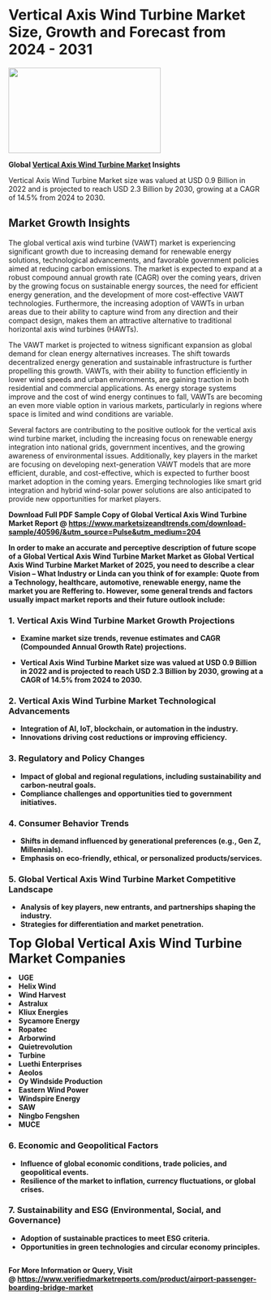 <H1>Vertical Axis Wind Turbine Market Size, Growth and Forecast from 2024 - 2031</H1><img class="aligncenter size-medium wp-image-584254" src="https://thirdeyenews.in/wp-content/uploads/2024/09/Global-Market-Research-300x168.jpeg" alt="" width="300" height="168" /><p><strong>Global&nbsp;<a href="https://www.marketsizeandtrends.com/download-sample/40596/&amp;utm_source=Pulse&amp;utm_medium=204">Vertical Axis Wind Turbine Market</a> Insights</strong></p><p>Vertical Axis Wind Turbine Market size was valued at USD 0.9 Billion in 2022 and is projected to reach USD 2.3 Billion by 2030, growing at a CAGR of 14.5% from 2024 to 2030.</p><p><h2>Market Growth Insights</h2> <p>The global vertical axis wind turbine (VAWT) market is experiencing significant growth due to increasing demand for renewable energy solutions, technological advancements, and favorable government policies aimed at reducing carbon emissions. The market is expected to expand at a robust compound annual growth rate (CAGR) over the coming years, driven by the growing focus on sustainable energy sources, the need for efficient energy generation, and the development of more cost-effective VAWT technologies. Furthermore, the increasing adoption of VAWTs in urban areas due to their ability to capture wind from any direction and their compact design, makes them an attractive alternative to traditional horizontal axis wind turbines (HAWTs).</p> <p><strong></strong></p> <p>The VAWT market is projected to witness significant expansion as global demand for clean energy alternatives increases. The shift towards decentralized energy generation and sustainable infrastructure is further propelling this growth. VAWTs, with their ability to function efficiently in lower wind speeds and urban environments, are gaining traction in both residential and commercial applications. As energy storage systems improve and the cost of wind energy continues to fall, VAWTs are becoming an even more viable option in various markets, particularly in regions where space is limited and wind conditions are variable.</p> <p>Several factors are contributing to the positive outlook for the vertical axis wind turbine market, including the increasing focus on renewable energy integration into national grids, government incentives, and the growing awareness of environmental issues. Additionally, key players in the market are focusing on developing next-generation VAWT models that are more efficient, durable, and cost-effective, which is expected to further boost market adoption in the coming years. Emerging technologies like smart grid integration and hybrid wind-solar power solutions are also anticipated to provide new opportunities for market players.</p> <p><strong></p><p><span class=""><strong>Download Full PDF Sample Copy of Global Vertical Axis Wind Turbine Market Report</strong> @ <a href="https://www.marketsizeandtrends.com/download-sample/40596/&amp;utm_source=Pulse&amp;utm_medium=204" target="_blank">https://www.marketsizeandtrends.com/download-sample/40596/&amp;utm_source=Pulse&amp;utm_medium=204</a></span></p><p>In order to make an accurate and perceptive description of future scope of a Global&nbsp;Vertical Axis Wind Turbine Market Market as Global&nbsp;Vertical Axis Wind Turbine Market Market of 2025, you need to describe a clear Vision &ndash; What Industry or Linda can you think of for example: Quote from a Technology, healthcare, automotive, renewable energy, name the market you are Reffering to. However, some general trends and factors usually impact market reports and their future outlook include:</p><h3>1.&nbsp;<strong>Vertical Axis Wind Turbine Market Growth Projections</strong></h3><ul><li>Examine market size trends, revenue estimates and CAGR (Compounded Annual Growth Rate) projections.</li><li><p>Vertical Axis Wind Turbine Market size was valued at USD 0.9 Billion in 2022 and is projected to reach USD 2.3 Billion by 2030, growing at a CAGR of 14.5% from 2024 to 2030.</p></li></ul><h3>2.&nbsp;<strong>Vertical Axis Wind Turbine Market Technological Advancements</strong></h3><ul><li>Integration of AI, IoT, blockchain, or automation in the industry.</li><li>Innovations driving cost reductions or improving efficiency.</li></ul><h3>3.&nbsp;<strong>Regulatory and Policy Changes</strong></h3><ul><li>Impact of global and regional regulations, including sustainability and carbon-neutral goals.</li><li>Compliance challenges and opportunities tied to government initiatives.</li></ul><h3>4.&nbsp;<strong>Consumer Behavior Trends</strong></h3><ul><li>Shifts in demand influenced by generational preferences (e.g., Gen Z, Millennials).</li><li>Emphasis on eco-friendly, ethical, or personalized products/services.</li></ul><h3>5.&nbsp;<strong>Global Vertical Axis Wind Turbine Market Competitive Landscape</strong></h3><ul><li>Analysis of key players, new entrants, and partnerships shaping the industry.</li><li>Strategies for differentiation and market penetration.</li></ul><p data-pm-slice="1 1 []"><span style="color: inherit; font-family: inherit; font-size: 25px;">Top Global Vertical Axis Wind Turbine Market Companies</span></p><div class="" data-test-id=""><p><li>UGE</li><li> Helix Wind</li><li> Wind Harvest</li><li> Astralux</li><li> Kliux Energies</li><li> Sycamore Energy</li><li> Ropatec</li><li> Arborwind</li><li> Quietrevolution</li><li> Turbine</li><li> Luethi Enterprises</li><li> Aeolos</li><li> Oy Windside Production</li><li> Eastern Wind Power</li><li> Windspire Energy</li><li> SAW</li><li> Ningbo Fengshen</li><li> MUCE</li></p></div><h3>6.&nbsp;<strong>Economic and Geopolitical Factors</strong></h3><ul><li>Influence of global economic conditions, trade policies, and geopolitical events.</li><li>Resilience of the market to inflation, currency fluctuations, or global crises.</li></ul><h3>7.&nbsp;<strong>Sustainability and ESG (Environmental, Social, and Governance)</strong></h3><ul><li>Adoption of sustainable practices to meet ESG criteria.</li><li>Opportunities in green technologies and circular economy principles.</li></ul><h2><strong style="font-size: 14px;">For More Information or Query, Visit @&nbsp;</strong><a style="background-color: #ffffff; font-size: 14px;" href="https://www.marketsizeandtrends.com/report/vertical-axis-wind-turbine-market/" target="_blank">https://www.verifiedmarketreports.com/product/airport-passenger-boarding-bridge-market</a></h2>
